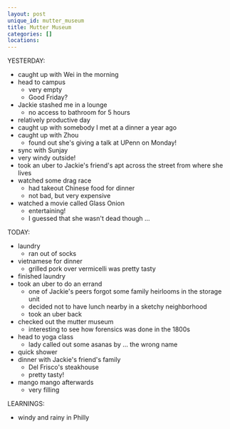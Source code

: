 ```yaml
---
layout: post
unique_id: mutter_museum
title: Mutter Museum
categories: []
locations: 
---
```


YESTERDAY:
* caught up with Wei in the morning
* head to campus
  * very empty
  * Good Friday?
* Jackie stashed me in a lounge
  * no access to bathroom for 5 hours
* relatively productive day
* caught up with somebody I met at a dinner a year ago
* caught up with Zhou
  * found out she's giving a talk at UPenn on Monday!
* sync with Sunjay
* very windy outside!
* took an uber to Jackie's friend's apt across the street from where she lives
* watched some drag race
  * had takeout Chinese food for dinner
  * not bad, but very expensive
* watched a movie called Glass Onion
  * entertaining!
  * I guessed that she wasn't dead though ...

TODAY:
* laundry
  * ran out of socks
* vietnamese for dinner
  * grilled pork over vermicelli was pretty tasty
* finished laundry
* took an uber to do an errand
  * one of Jackie's peers forgot some family heirlooms in the storage unit
  * decided not to have lunch nearby in a sketchy neighborhood
  * took an uber back
* checked out the mutter museum
  * interesting to see how forensics was done in the 1800s
* head to yoga class
  * lady called out some asanas by ... the wrong name
* quick shower
* dinner with Jackie's friend's family
  * Del Frisco's steakhouse
  * pretty tasty!
* mango mango afterwards
  * very filling

LEARNINGS:
* windy and rainy in Philly
